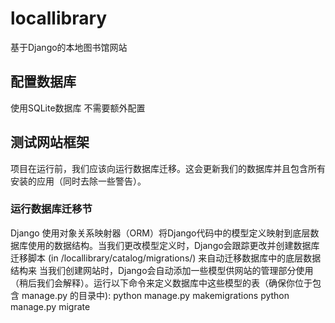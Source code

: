 # locallibrary
基于Django的本地图书馆网站
## 配置数据库
使用SQLite数据库 不需要额外配置
## 测试网站框架
项目在运行前，我们应该向运行数据库迁移。这会更新我们的数据库并且包含所有安装的应用（同时去除一些警告）。
### 运行数据库迁移节
Django 使用对象关系映射器（ORM）将Django代码中的模型定义映射到底层数据库使用的数据结构。当我们更改模型定义时，Django会跟踪更改并创建数据库迁移脚本 (in /locallibrary/catalog/migrations/) 来自动迁移数据库中的底层数据结构来
当我们创建网站时，Django会自动添加一些模型供网站的管理部分使用（稍后我们会解释）。运行以下命令来定义数据库中这些模型的表（确保你位于包含 manage.py 的目录中):
python manage.py makemigrations
python manage.py migrate